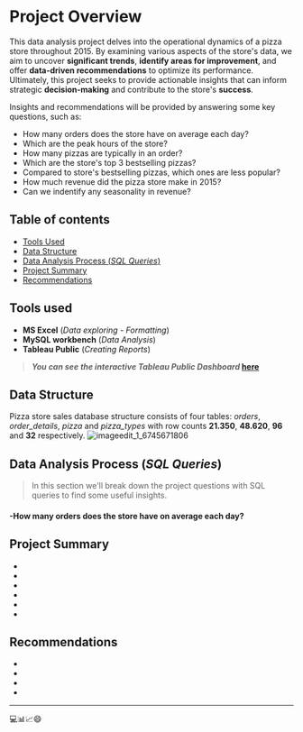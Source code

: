 # Project Overview

This data analysis project delves into the operational dynamics of a pizza store throughout 2015. By examining various aspects of the store's data, we aim to uncover **significant trends**, **identify areas for improvement**, and offer **data-driven recommendations** to optimize its performance. Ultimately, this project seeks to provide actionable insights that can inform strategic **decision-making** and contribute to the store's **success**.

Insights and recommendations will be provided by answering some key questions, such as:
- How many orders does the store have on average each day?
- Which are the peak hours of the store?
- How many pizzas are typically in an order? 
- Which are the store's top 3 bestselling pizzas?
- Compared to store's bestselling pizzas, which ones are less popular?
- How much revenue did the pizza store make in 2015?
- Can we indentify any seasonality in revenue?


## Table of contents
- [Tools Used](#Tools-Used)
- [Data Structure](#Data-Structure)
- [Data Analysis Process (*SQL Queries*)](#Data-Analysis-Process-SQL-Queries)
- [Project Summary](#Project-Summary)
- [Recommendations](#Recommendations)


## Tools used
- **MS Excel** (*Data exploring - Formatting*)
- **MySQL workbench** (*Data Analysis*)
- **Tableau Public** (*Creating Reports*)
> ***You can see the interactive Tableau Public Dashboard* [here](https://public.tableau.com/app/profile/nickpelek/viz/PizzaStoreSalesProject/Dashboard1)**  
## Data Structure
Pizza store sales database structure consists of four tables: *orders*, *order_details*, *pizza* and *pizza_types* with row counts **21.350**, **48.620**, **96** and **32** respectively.
![imageedit_1_6745671806](https://github.com/user-attachments/assets/83721a4d-867e-4cad-8d7e-847aae42d131)


## Data Analysis Process (*SQL Queries*)
> In this section we'll break down the project questions with SQL queries to find some useful insights.
#### -How many orders does the store have on average each day?

## Project Summary
-
-
-
-
-
-

## Recommendations
-
-
-
-

----
💻📊📈😄
